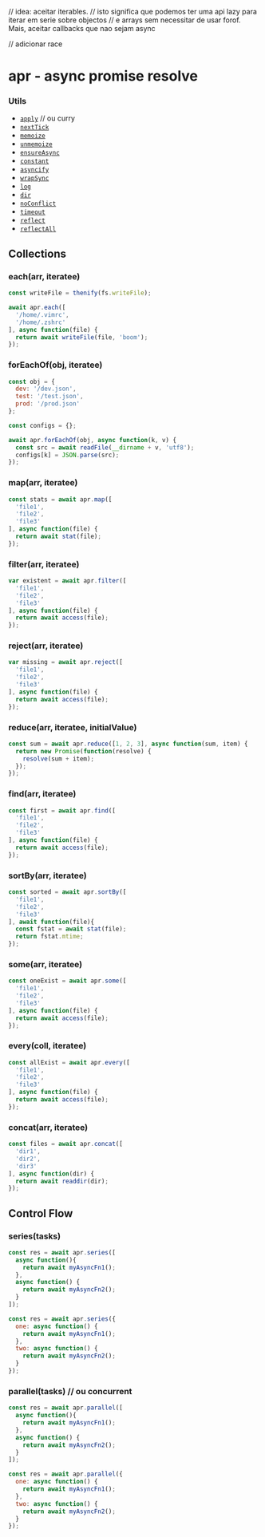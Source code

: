 // idea: aceitar iterables.
// isto significa que podemos ter uma api lazy para iterar em serie sobre objectos
// e arrays sem necessitar de usar forof. Mais, aceitar callbacks que nao sejam async

// adicionar race

# apr - async promise resolve

### Utils

* [`apply`](#apply) // ou curry
* [`nextTick`](#nextTick)
* [`memoize`](#memoize)
* [`unmemoize`](#unmemoize)
* [`ensureAsync`](#ensureAsync)
* [`constant`](#constant)
* [`asyncify`](#asyncify)
* [`wrapSync`](#wrapSync)
* [`log`](#log)
* [`dir`](#dir)
* [`noConflict`](#noConflict)
* [`timeout`](#timeout)
* [`reflect`](#reflect)
* [`reflectAll`](#reflectAll)

## Collections

### each(arr, iteratee)


```js
const writeFile = thenify(fs.writeFile);

await apr.each([
  '/home/.vimrc',
  '/home/.zshrc'
], async function(file) {
  return await writeFile(file, 'boom');
});
```

### forEachOf(obj, iteratee)

```js
const obj = {
  dev: '/dev.json',
  test: '/test.json',
  prod: '/prod.json'
};

const configs = {};

await apr.forEachOf(obj, async function(k, v) {
  const src = await readFile(__dirname + v, 'utf8');
  configs[k] = JSON.parse(src);
});
```

### map(arr, iteratee)

```js
const stats = await apr.map([
  'file1',
  'file2',
  'file3'
], async function(file) {
  return await stat(file);
});
```

### filter(arr, iteratee)

```js
var existent = await apr.filter([
  'file1',
  'file2',
  'file3'
], async function(file) {
  return await access(file);
});
```

### reject(arr, iteratee)

```js
var missing = await apr.reject([
  'file1',
  'file2',
  'file3'
], async function(file) {
  return await access(file);
});
```

### reduce(arr, iteratee, initialValue)

```js
const sum = await apr.reduce([1, 2, 3], async function(sum, item) {
  return new Promise(function(resolve) {
    resolve(sum + item);
  });
});
```

### find(arr, iteratee)

```js
const first = await apr.find([
  'file1',
  'file2',
  'file3'
], async function(file) {
  return await access(file);
});
```

### sortBy(arr, iteratee)

```js
const sorted = await apr.sortBy([
  'file1',
  'file2',
  'file3'
], await function(file){
  const fstat = await stat(file);
  return fstat.mtime;
});
```

### some(arr, iteratee)

```js
const oneExist = await apr.some([
  'file1',
  'file2',
  'file3'
], async function(file) {
  return await access(file);
});
```

### every(coll, iteratee)

```js
const allExist = await apr.every([
  'file1',
  'file2',
  'file3'
], async function(file) {
  return await access(file);
});
```

### concat(arr, iteratee)

```js
const files = await apr.concat([
  'dir1',
  'dir2',
  'dir3'
], async function(dir) {
  return await readdir(dir);
});
```

## Control Flow

### series(tasks)

```js
const res = await apr.series([
  async function(){
    return await myAsyncFn1();
  },
  async function() {
    return await myAsyncFn2();
  }
]);

const res = await apr.series({
  one: async function() {
    return await myAsyncFn1();
  },
  two: async function() {
    return await myAsyncFn2();
  }
});
```

### parallel(tasks) // ou concurrent

```js
const res = await apr.parallel([
  async function(){
    return await myAsyncFn1();
  },
  async function() {
    return await myAsyncFn2();
  }
]);

const res = await apr.parallel({
  one: async function() {
    return await myAsyncFn1();
  },
  two: async function() {
    return await myAsyncFn2();
  }
});
```